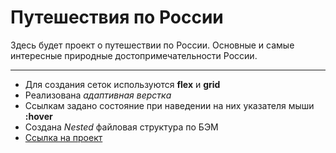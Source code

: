 # Путешествия по России 
Здесь будет проект о путешествии по России. Основные и самые интересные природные достопримечательности России.  
***
* Для создания сеток используются **flex** и **grid** 
* Реализована *адаптивная верстка*
* Ссылкам задано состояние при наведении на них указателя мыши **:hover**
* Создана *Nested* файловая структура по БЭМ
* [Ссылка на проект](https://skredmi.github.io/russian-travel/index.html)


